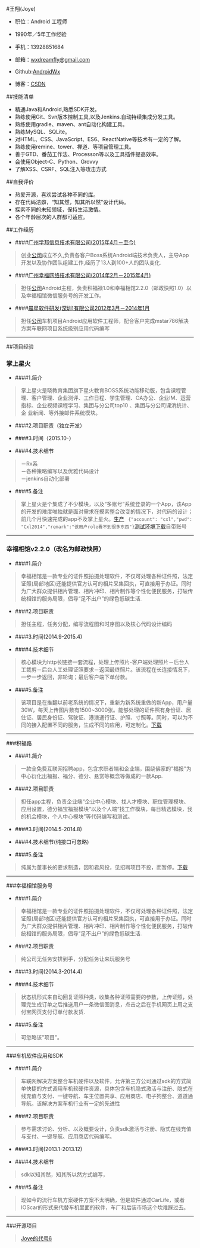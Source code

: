 #王翔(Joye)


- 职位：Android 工程师

- 1990年／5年工作经验

- 手机：13928851684

- 邮箱：wxdreamfly@gmail.com

- Github:[AndroidWx](https://github.com/AndroidWx)

- 博客：[CSDN](http://blog.csdn.net/qq58831588) 

##技能清单
* 精通Java和Android,熟悉SDK开发。
* 熟练使用Git、Svn版本控制工具,以及Jenkins.自动持续集成分发工具。
* 熟练使用gradle、maven、ant自动化构建工具。
* 熟练MySQL、SQLite。
* 对HTML、CSS、JavaScript、ES6、ReactNative等技术有一定的了解。
* 熟练使用remine、tower、禅道、等项目管理工具。
* 善于GTD、番茄工作法、Processon等以及工具插件提高效率。
* 会使用Object-C、Python、Grovvy
* 了解XSS、CSRF、SQL注入等攻击方式
 
##自我评价
* 热爱开源，喜欢尝试各种不同的库。
* 存在代码洁癖，“知其然，知其所以然”设计代码。
* 探索不同的未知领域，保持生活激情。
* 各个年龄层次的人群都可适应。

##工作经历
- ####[广州学邦信息技术有限公司(2015年4月－至今)](http://baike.baidu.com/link?url=GyVgMQ4hgiDhzjPP_o3WZYrjcLjCQePztpPPwbvC7dfP0NcksMsEfLlfd7dYxOX3--VNjzImRUj25p-5EIkOaT4tNQoPRoc-g9VsBOISZ3W0abptrZKC1b8o1QzHyVjhJNgLIVVjVviAieORnHZ2GCJnaF-nSoNBHdF4FzL0PaRuvQv7_5SUxRKK9pxbIoyKfvLKHcW_pFuycGSMUf3OPDfCr7-MnZWe4y975oNTg9_)
 > 创业[公司](http://www.xuebangsoft.com)成立不久,负责各客户Boss系统Android端技术负责人，主导App开发以及协作团队组建工作,经历了13人到100+人的团队变化.

- ####[广州幸福网络技术有限公司(2014年2月－2015年4月)](http://www.xingfu360.com/)
> 担任[公司](http://xingfu360.com)Android主程，负责积福禄1.0和幸福相馆2.2.0（邮政快照1.0）以及幸福相馆微信服务号的开发工作。

- ####[晨星软件研发(深圳)有限公司2012年3月－2014年1月](http://baike.baidu.com/link?url=SIy2url-IL8DG53lXi8xrl4lXSNIKBspFdpXvMCdtAoPo0rGmh6Kry5e1z7FlOfwbxS5MclMjvU7qKfh-G9h0_)
> 担任[公司](http://www.mstarsemi.com)车机项目Android应用软件工程师，配合客户完成mstar786解决方案车联网项目系统级别应用代码编写


***
##项目经验
### 掌上星火

* ####1.简介
 >掌上星火是晓教育集团旗下星火教育BOSS系统功能移动版，包含课程管理、客户管理、企业测评、工作日程、学生管理、OA办公、企业IM、运营指标、企业视频课程学习、集团与分公司top10 、集团与分公司课消统计、企
业新闻、等外接邮件系统模块。

* ####2.项目职责（独立开发）

* ####3.时间（2015.10-）

* ####4.技术细节
> －Rx系<br>
－各种策略编写以及优雅代码设计<br>
－jenkins自动化部署<br>

* ####5.备注
>掌上星火是个集成了不少模块，以及“多账号”系统登录的一个App，该App的开发的难度唯独就是面对需求在摸索整合改变的情况下，对代码的设计；前几个月快速完成的app不及掌上星火。[生产](https://www.pgyer.com/mLuL) ` {"account": "cxl","pwd": "Cxl2014","remark":"该用户role看不到很多东西"}`[测试环境下载](www.pgyer.com/SfXq)自带账号

 



***
### 幸福相馆v2.2.0（改名为邮政快照）
* ####1.简介
>幸福相馆是一款专业的证件照拍摄处理软件，不仅可处理各种证件照，法定证照(局部地区)还能提供官方认可的相片采集回执，可直接用于办证。同时为广大群众提供相片管理、相片冲印、相片制作等个性化便民服务，打破传统相馆的服务局限，倡导“足不出户”的绿色低碳生活.

* ####2.项目职责
>担任主程，任务分配，编写流程图和时序图以及核心代码设计编码

* ####3.时间(2014.9-2015.4)

* ####4.技术细节
>核心模块为http长链接一套流程，处理上传照片-客户端处理照片－后台人工裁剪－后台人工处理证照要求－返回最终照片。该流程在长连接情况下，一步一步返回，非轮询；最后客户端下单付款。

* ####5.备注
>该项目是在推翻以前老系统的情况下，重新为新系统重做的新App，用户量30W，每天上传图片数有1500~3000张。能够处理的证件照有身份证、居住证、居民身份证、驾驶证、港澳通行证、护照、寸照等。同时，可以为不同的接入配置不同的服务，生成不同的应用，可定制化。[下载](http://sj.qq.com/myapp/search.htm?kw=%E9%82%AE%E6%94%BF%E5%BF%AB%E7%85%A7)

***
###积福路
* ####1.简介
>一款全免费互联网招聘app，包含求职者端和企业端，围绕佛家的"福报"为中心衍化出福报、福分、德分、悬赏等概念等做成的一款App.

* ####2.项目职责
>担任app主程，负责企业端“企业中心模块、找人才模块、职位管理模块、应用设置，德分福宝福报模块“以及个人端“找工作模块，每日精选模块，我的机会模块，个人中心模块”等代码编写和测试。

* ####3.时间(2014.5-2014.8)

* ####4.技术细节(纯接口可忽略)

* ####5.备注
>纯属为董事长的要求制造，因和君风投，见招聘项目不投，而暂停。[下载](https://pan.baidu.com/s/1hqEMuaC)

***
###幸福相馆服务号
* ####1.简介
>幸福相馆是一款专业的证件照拍摄处理软件，不仅可处理各种证件照，法定证照(局部地区)还能提供官方认可的相片采集回执，可直接用于办证。同时为广大群众提供相片管理、相片冲印、相片制作等个性化便民服务，打破传统相馆的服务局限，倡导“足不出户”的绿色低碳生活.

* ####2.项目职责
>纯公司无任务安排到手，分配任务让来玩服务号

* ####3.时间(2014.3-2014.4)

* ####4.技术细节
>状态机形式来自动回复证照种类，收集各种证照需要的参数，上传证照，处理完生成订单之后推送用户一条微信图消息，点击之后在手机网页上用之支付宝网页支付订单付款发货.

* ####5.备注
>可忽略该"项目"。

***
###车机软件应用和SDK
* ####1.简介
>车联网解决方案整合车机硬件以及软件，允许第三方公司通过sdk的方式简单快捷的方式调用车机软硬件资源，具体包含车机隐式激活与注册、隐式在线充值与支付、一键导航、车主位置共享、应用商店、电子狗整合、道道通导航。该解决方案车机行业有一定的先进性

* ####2.项目职责
>参与需求讨论、分析、以及概要设计，负责sdk激活与注册、隐式在线充值与支付、一键导航、应用商店代码编写。

* ####3.时间(2013.1-2013.12)

* ####4.技术细节
>sdk以知其然，知其所以然方式编写，

* ####5.备注
>现如今的流行车机方案硬件方案不太明确，但是软件通过CarLife，或者IOScar的形式来代替车机里面的软件，车厂和后装市场这个坎难踩过去。

***
###开源项目
>[Joye的代号6](https://github.com/AndroidWx/ClearCodeForAndroid/blob/master/README.md)
  
 













